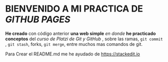 # BIENVENIDO A MI PRACTICA DE *GITHUB PAGES* 

**He creado** con código anterior **una web simple** *en donde* **he practicado conceptos** del *curso de Platzi de Git y GitHub* , sobre las ramas, `git commit` , `git stash`, forks, `git merge`, entre muchos mas comandos de git.


Para Crear el README.md me he ayudado de https://stackedit.io
